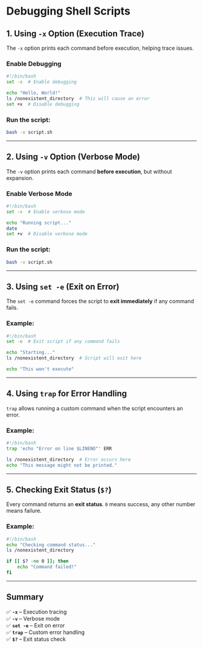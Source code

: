 # Debugging Shell Scripts

## 1. Using `-x` Option (Execution Trace)
The `-x` option prints each command before execution, helping trace issues.

### **Enable Debugging**
```bash
#!/bin/bash
set -x  # Enable debugging

echo "Hello, World!"
ls /nonexistent_directory  # This will cause an error
set +x  # Disable debugging
```

### **Run the script:**
```bash
bash -x script.sh
```

---

## 2. Using `-v` Option (Verbose Mode)
The `-v` option prints each command **before execution**, but without expansion.

### **Enable Verbose Mode**
```bash
#!/bin/bash
set -v  # Enable verbose mode

echo "Running script..."
date
set +v  # Disable verbose mode
```

### **Run the script:**
```bash
bash -v script.sh
```

---

## 3. Using `set -e` (Exit on Error)
The `set -e` command forces the script to **exit immediately** if any command fails.

### **Example:**
```bash
#!/bin/bash
set -e  # Exit script if any command fails

echo "Starting..."
ls /nonexistent_directory  # Script will exit here

echo "This won't execute"
```

---

## 4. Using `trap` for Error Handling
`trap` allows running a custom command when the script encounters an error.

### **Example:**
```bash
#!/bin/bash
trap 'echo "Error on line $LINENO"' ERR

ls /nonexistent_directory  # Error occurs here
echo "This message might not be printed."
```

---

## 5. Checking Exit Status (`$?`)
Every command returns an **exit status**. `0` means success, any other number means failure.

### **Example:**
```bash
#!/bin/bash
echo "Checking command status..."
ls /nonexistent_directory

if [[ $? -ne 0 ]]; then
    echo "Command failed!"
fi
```

---

## Summary

✅ **`-x`** – Execution tracing  
✅ **`-v`** – Verbose mode  
✅ **`set -e`** – Exit on error  
✅ **`trap`** – Custom error handling  
✅ **`$?`** – Exit status check  


